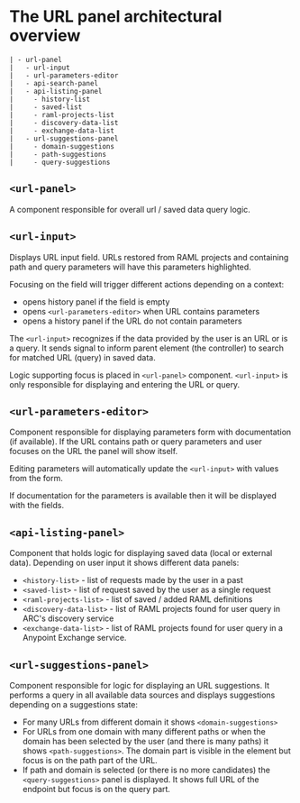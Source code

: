 # The URL panel architectural overview

```
| - url-panel
|   - url-input
|   - url-parameters-editor
|   - api-search-panel
|   - api-listing-panel
|     - history-list
|     - saved-list
|     - raml-projects-list
|     - discovery-data-list
|     - exchange-data-list
|   - url-suggestions-panel
|     - domain-suggestions
|     - path-suggestions
|     - query-suggestions
```

## `<url-panel>`
A component responsible for overall url / saved data query logic.

## `<url-input>`
Displays URL input field. URLs restored from RAML projects and containing path and query parameters will have this parameters highlighted.

Focusing on the field will trigger different actions depending on a context:
* opens history panel if the field is empty
* opens `<url-parameters-editor>` when URL contains parameters
* opens a history panel if the URL do not contain parameters

The `<url-input>` recognizes if the data provided by the user is an URL or is a query. It sends signal to inform parent element (the controller) to search for matched URL (query) in saved data.

Logic supporting focus is placed in `<url-panel>` component. `<url-input>` is only responsible for displaying and entering the URL or query.

## `<url-parameters-editor>`
Component responsible for displaying parameters form with documentation (if available). If the URL contains path or query parameters and user focuses on the URL the panel will show itself.

Editing parameters will automatically update the `<url-input>` with values from the form.

If documentation for the parameters is available then it will be displayed with the fields.


## `<api-listing-panel>`
Component that holds logic for displaying saved data (local or external data).
Depending on user input it shows different data panels:
* `<history-list>` - list of requests made by the user in a past
* `<saved-list>` - list of request saved by the user as a single request
* `<raml-projects-list>` - list of saved / added RAML definitions
* `<discovery-data-list>` - list of RAML projects found for user query in ARC's discovery service
* `<exchange-data-list>` - list of RAML projects found for user query in a Anypoint Exchange service.

## `<url-suggestions-panel>`
Component responsible for logic for displaying an URL suggestions. It performs a query in all available data sources and displays suggestions depending on a suggestions state:

* For many URLs from different domain it shows `<domain-suggestions>`
* For URLs from one domain with many different paths or when the domain has been selected by the user (and there is many paths) it shows `<path-suggestions>`. The domain part is visible in the element but focus is on
the path part of the URL.
* If path and domain is selected (or there is no more candidates) the `<query-suggestions>` panel is displayed. It shows full URL of the endpoint but focus is on the query part.
